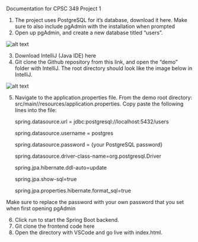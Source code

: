 Documentation for CPSC 349 Project 1


1.  The project uses PostgreSQL for it’s database, download it here. Make sure to also include pgAdmin with the installation when prompted
2.  Open up pgAdmin, and create a new database titled “users”. 


![alt text](https://cdn.discordapp.com/attachments/362059855701475333/1169016494613610576/documentation_pic_1.png?ex=6553de73&is=65416973&hm=ce022cc0185ab5c5ba2fe82b18f41c09aab4c4d01beb8ceedfd02bc9c1be955d&)



3.  Download IntelliJ (Java IDE) here
4.  Git clone the Github repository from this link, and open the “demo” folder with IntelliJ. The root directory should look like the image below in IntelliJ.


![alt text](https://cdn.discordapp.com/attachments/362059855701475333/1169016494953336912/documentation_pic_2.png?ex=6553de73&is=65416973&hm=86443f0b30c857cc7620588ac194e82a59ff0f8e7c8b409751fd17e6a571368b&)

5.  Navigate to the application.properties file. From the demo root directory: src/main//resources/application.properties. Copy paste the following lines into the file:

    spring.datasource.url = jdbc:postgresql://localhost:5432/users

    spring.datasource.username = postgres

    spring.datasource.password = {your PostgreSQL password}

    spring.datasource.driver-class-name=org.postgresql.Driver

    spring.jpa.hibernate.ddl-auto=update

    spring.jpa.show-sql=true

    spring.jpa.properties.hibernate.format_sql=true



Make sure to replace the password with your own password that you set when first opening pgAdmin

6.  Click run to start the Spring Boot backend.
7.  Git clone the frontend code here
8.  Open the directory with VSCode and go live with index.html. 


